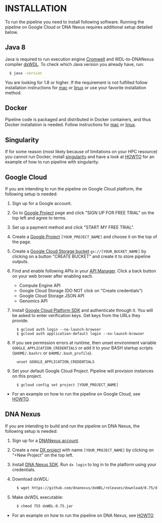 INSTALLATION
=============
To run the pipeline you need to install following software. Running the pipeline on Google Cloud or DNA Nexus requires additional setup detailed below.

Java 8
-------
Java is required to run execution engine [Cromwell](https://software.broadinstitute.org/wdl/documentation/execution) and WDL-to-DNANexus compiler [dxWDL](https://github.com/dnanexus/dxWDL).
To check which Java version you already have, run:
```bash
  $ java -version
```
You are looking for 1.8 or higher. If the requirement is not fulfilled follow installation instructions for [mac](https://java.com/en/download/help/mac_install.xml) or
[linux](http://openjdk.java.net/install/) or use your favorite installation method.

Docker
--------
Pipeline code is packaged and distributed in Docker containers, and thus Docker installation is needed. 
Follow instructions for [mac](https://docs.docker.com/docker-for-mac/install/) or [linux](https://docs.docker.com/install/linux/docker-ce/ubuntu/#upgrade-docker-after-using-the-convenience-script).

Singularity
------------
If for some reason (most likely because of limitations on your HPC resource) you cannot run Docker, install [singularity](https://singularity.lbl.gov/) and have a look at [HOWTO](howto.md#local-with-singularity) for an example of how to run pipeline with singularity. 

Google Cloud
--------------
If you are intending to run the pipeline on Google Cloud platform, the following setup is needed:

1. Sign up for a Google account.
2. Go to [Google Project](https://console.developers.google.com/project) page and click "SIGN UP FOR FREE TRIAL" on the top left and agree to terms.
3. Set up a payment method and click "START MY FREE TRIAL".
4. Create a [Google Project](https://console.developers.google.com/project) `[YOUR_PROJECT_NAME]` and choose it on the top of the page.
5. Create a [Google Cloud Storage bucket](https://console.cloud.google.com/storage/browser) `gs://[YOUR_BUCKET_NAME]` by clicking on a button "CREATE BUCKET" and create it to store pipeline outputs.
6. Find and enable following APIs in your [API Manager](https://console.developers.google.com/apis/library). Click a back button on your web brower after enabling each.
    * Compute Engine API
    * Google Cloud Storage (DO NOT click on "Create credentials")
    * Google Cloud Storage JSON API
    * Genomics API

7. Install [Google Cloud Platform SDK](https://cloud.google.com/sdk/downloads) and authenticate through it. You will be asked to enter verification keys. Get keys from the URLs they provide.
    ```
      $ gcloud auth login --no-launch-browser
      $ gcloud auth application-default login --no-launch-browser
    ```

8. If you see permission errors at runtime, then unset environment variable `GOOGLE_APPLICATION_CREDENTIALS` or add it to your BASH startup scripts (`$HOME/.bashrc` or `$HOME/.bash_profile`).
    ```
      unset GOOGLE_APPLICATION_CREDENTIALS
    ```

9. Set your default Google Cloud Project. Pipeline will provision instances on this project.
    ```
      $ gcloud config set project [YOUR_PROJECT_NAME]
    ```

* For an example on how to run the pipeline on Google Cloud, see [HOWTO](howto.md#google-cloud).

DNA Nexus
-----------
If you are intending to build and run the pipeline on DNA Nexus, the following setup is needed:

1. Sign up for a [DNANexus account](https://platform.dnanexus.com/register).

2. Create a new [DX project](https://platform.dnanexus.com/projects) with name `[YOUR_PROJECT_NAME]` by clicking on "+New Project" on the top left.

3. Install [DNA Nexus SDK](https://wiki.dnanexus.com/Downloads#DNAnexus-Platform-SDK). Run `dx login` to log in to the platform using your credentials.

4. Download dxWDL:
    ```bash 
      $ wget https://github.com/dnanexus/dxWDL/releases/download/0.75/dxWDL-0.75.jar
    ```

5. Make dxWDL executable:
    ```bash
      $ chmod 755 dxWDL-0.75.jar
    ```

* For an example on how to run the pipeline on DNA Nexus, see [HOWTO](howto.md#dna-nexus)